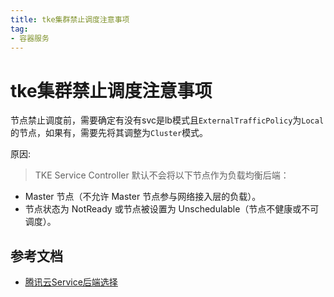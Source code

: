 ```yaml
---
title: tke集群禁止调度注意事项
tag:
- 容器服务
---
```


# tke集群禁止调度注意事项

节点禁止调度前，需要确定有没有svc是lb模式且`ExternalTrafficPolicy`为`Local`的节点，如果有，需要先将其调整为`Cluster`模式。

原因:

> TKE Service Controller 默认不会将以下节点作为负载均衡后端：

- Master 节点（不允许 Master 节点参与网络接入层的负载）。
- 节点状态为 NotReady 或节点被设置为 Unschedulable（节点不健康或不可调度）。

## 参考文档

- [腾讯云Service后端选择](https://cloud.tencent.com/document/product/457/45492)
